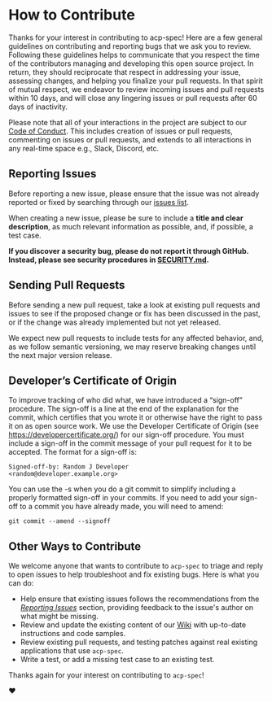 # How to Contribute

Thanks for your interest in contributing to acp-spec! Here are a few
general guidelines on contributing and reporting bugs that we ask you to review.
Following these guidelines helps to communicate that you respect the time of the
contributors managing and developing this open source project. In return, they
should reciprocate that respect in addressing your issue, assessing changes, and
helping you finalize your pull requests. In that spirit of mutual respect, we
endeavor to review incoming issues and pull requests within 10 days, and will
close any lingering issues or pull requests after 60 days of inactivity.

Please note that all of your interactions in the project are subject to our
[Code of Conduct](CODE_OF_CONDUCT.md). This includes creation of issues or pull
requests, commenting on issues or pull requests, and extends to all interactions
in any real-time space e.g., Slack, Discord, etc.

## Reporting Issues

Before reporting a new issue, please ensure that the issue was not already
reported or fixed by searching through our [issues
list](https://github.com/agntcy/acp-spec/issues).

When creating a new issue, please be sure to include a **title and clear
description**, as much relevant information as possible, and, if possible, a
test case.

**If you discover a security bug, please do not report it through GitHub.
Instead, please see security procedures in [SECURITY.md](SECURITY.md).**

## Sending Pull Requests

Before sending a new pull request, take a look at existing pull requests and
issues to see if the proposed change or fix has been discussed in the past, or
if the change was already implemented but not yet released.

We expect new pull requests to include tests for any affected behavior, and, as
we follow semantic versioning, we may reserve breaking changes until the next
major version release.

## Developer’s Certificate of Origin

To improve tracking of who did what, we have introduced a “sign-off” procedure.
The sign-off is a line at the end of the explanation for the commit, which
certifies that you wrote it or otherwise have the right to pass it on as open
source work. We use the Developer Certificate of Origin (see
https://developercertificate.org/) for our sign-off procedure. You must include
a sign-off in the commit message of your pull request for it to be accepted. The
format for a sign-off is:

```
Signed-off-by: Random J Developer
<random@developer.example.org>
```

You can use the -s when you do a git commit to simplify including a properly
formatted sign-off in your commits. If you need to add your sign-off to a commit
you have already made, you will need to amend:
```
git commit --amend --signoff
```

## Other Ways to Contribute

We welcome anyone that wants to contribute to `acp-spec` to triage and
reply to open issues to help troubleshoot and fix existing bugs. Here is what
you can do:

- Help ensure that existing issues follows the recommendations from the
  _[Reporting Issues](#reporting-issues)_ section, providing feedback to the
  issue's author on what might be missing.
- Review and update the existing content of our
  [Wiki](https://github.com/agntcy/acp-spec/wiki) with up-to-date
  instructions and code samples.
- Review existing pull requests, and testing patches against real existing
  applications that use `acp-spec`.
- Write a test, or add a missing test case to an existing test.

Thanks again for your interest on contributing to `acp-spec`!

:heart:
